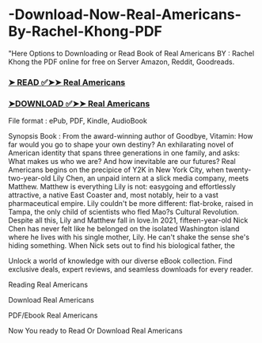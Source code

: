 # -Download-Now-Real-Americans-By-Rachel-Khong-PDF

"Here Options to Downloading or Read Book of Real Americans BY : Rachel Khong the PDF online for free on Server Amazon, Reddit, Goodreads.

### [➤ READ ✅➤➤ Real Americans](https://en.ebooksteach.xyz/?book=62929342-real-americans)
### [➤DOWNLOAD ✅➤➤ Real Americans](https://en.ebooksteach.xyz/?book=62929342-real-americans)

File format : ePub, PDF, Kindle, AudioBook

Synopsis Book :  From the award-winning author of Goodbye, Vitamin: How far would you go to shape your own destiny? An exhilarating novel of American identity that spans three generations in one family, and asks: What makes us who we are? And how inevitable are our futures?  Real Americans  begins on the precipice of Y2K in New York City, when twenty-two-year-old Lily Chen, an unpaid intern at a slick media company, meets Matthew. Matthew is everything Lily is not: easygoing and effortlessly attractive, a native East Coaster and, most notably, heir to a vast pharmaceutical empire. Lily couldn't be more different: flat-broke, raised in Tampa, the only child of scientists who fled Mao?s Cultural Revolution. Despite all this, Lily and Matthew fall in love.In 2021, fifteen-year-old Nick Chen has never felt like he belonged on the isolated Washington island where he lives with his single mother, Lily. He can't shake the sense she's hiding something. When Nick sets out to find his biological father, the 

Unlock a world of knowledge with our diverse eBook collection. Find exclusive deals, expert reviews, and seamless downloads for every reader.

Reading Real Americans

Download Real Americans

PDF/Ebook Real Americans

Now You ready to Read Or Download Real Americans

